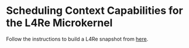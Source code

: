 # Scheduling Context Capabilities for the L4Re Microkernel

Follow the instructions to build a L4Re snapshot from [here](https://l4re.org/build.html).
